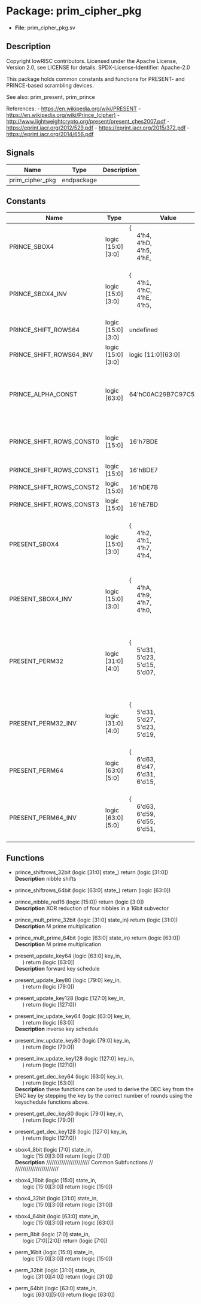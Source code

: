 # Package: prim_cipher_pkg

- **File**: prim_cipher_pkg.sv
## Description

 Copyright lowRISC contributors.
 Licensed under the Apache License, Version 2.0, see LICENSE for details.
 SPDX-License-Identifier: Apache-2.0

 This package holds common constants and functions for PRESENT- and
 PRINCE-based scrambling devices.

 See also: prim_present, prim_prince

 References: - https://en.wikipedia.org/wiki/PRESENT
             - https://en.wikipedia.org/wiki/Prince_(cipher)
             - http://www.lightweightcrypto.org/present/present_ches2007.pdf
             - https://eprint.iacr.org/2012/529.pdf
             - https://eprint.iacr.org/2015/372.pdf
             - https://eprint.iacr.org/2014/656.pdf


## Signals

| Name            | Type       | Description |
| --------------- | ---------- | ----------- |
| prim_cipher_pkg | endpackage |             |
## Constants

| Name                     | Type              | Value                                                                                                                                                                                                            | Description                                                                                                         |
| ------------------------ | ----------------- | ---------------------------------------------------------------------------------------------------------------------------------------------------------------------------------------------------------------- | ------------------------------------------------------------------------------------------------------------------- |
| PRINCE_SBOX4             | logic [15:0][3:0] | {<br><span style="padding-left:20px">4'h4,<br><span style="padding-left:20px"> 4'hD,<br><span style="padding-left:20px"> 4'h5,<br><span style="padding-left:20px"> 4'hE,<br><span style="padding-left:20px">     |                                                                                                                     |
| PRINCE_SBOX4_INV         | logic [15:0][3:0] | {<br><span style="padding-left:20px">4'h1,<br><span style="padding-left:20px"> 4'hC,<br><span style="padding-left:20px"> 4'hE,<br><span style="padding-left:20px"> 4'h5,<br><span style="padding-left:20px">     |                                                                                                                     |
| PRINCE_SHIFT_ROWS64      | logic [15:0][3:0] | undefined                                                                                                                                                                                                        |  nibble permutations                                                                                                |
| PRINCE_SHIFT_ROWS64_INV  | logic [15:0][3:0] | logic [11:0][63:0]                                                                                                                                                                                               |                                                                                                                     |
| PRINCE_ALPHA_CONST       | logic [63:0]      | 64'hC0AC29B7C97C50DD                                                                                                                                                                                             |  tweak constant for key modification between enc/dec modes                                                          |
| PRINCE_SHIFT_ROWS_CONST0 | logic [15:0]      | 16'h7BDE                                                                                                                                                                                                         |  masking constants for shift rows function below                                                                    |
| PRINCE_SHIFT_ROWS_CONST1 | logic [15:0]      | 16'hBDE7                                                                                                                                                                                                         |                                                                                                                     |
| PRINCE_SHIFT_ROWS_CONST2 | logic [15:0]      | 16'hDE7B                                                                                                                                                                                                         |                                                                                                                     |
| PRINCE_SHIFT_ROWS_CONST3 | logic [15:0]      | 16'hE7BD                                                                                                                                                                                                         |                                                                                                                     |
| PRESENT_SBOX4            | logic [15:0][3:0] | {<br><span style="padding-left:20px">4'h2,<br><span style="padding-left:20px"> 4'h1,<br><span style="padding-left:20px"> 4'h7,<br><span style="padding-left:20px"> 4'h4,<br><span style="padding-left:20px">     | //////////////////  PRESENT Cipher // //////////////////  this is the sbox from the present cipher                  |
| PRESENT_SBOX4_INV        | logic [15:0][3:0] | {<br><span style="padding-left:20px">4'hA,<br><span style="padding-left:20px"> 4'h9,<br><span style="padding-left:20px"> 4'h7,<br><span style="padding-left:20px"> 4'h0,<br><span style="padding-left:20px">     |                                                                                                                     |
| PRESENT_PERM32           | logic [31:0][4:0] | {<br><span style="padding-left:20px">5'd31,<br><span style="padding-left:20px"> 5'd23,<br><span style="padding-left:20px"> 5'd15,<br><span style="padding-left:20px"> 5'd07,<br><span style="padding-left:20px"> |  these are modified permutation indices for a 32bit version that  follow the same pattern as for the 64bit version  |
| PRESENT_PERM32_INV       | logic [31:0][4:0] | {<br><span style="padding-left:20px">5'd31,<br><span style="padding-left:20px"> 5'd27,<br><span style="padding-left:20px"> 5'd23,<br><span style="padding-left:20px"> 5'd19,<br><span style="padding-left:20px"> |                                                                                                                     |
| PRESENT_PERM64           | logic [63:0][5:0] | {<br><span style="padding-left:20px">6'd63,<br><span style="padding-left:20px"> 6'd47,<br><span style="padding-left:20px"> 6'd31,<br><span style="padding-left:20px"> 6'd15,<br><span style="padding-left:20px"> |  these are the permutation indices of the present cipher                                                            |
| PRESENT_PERM64_INV       | logic [63:0][5:0] | {<br><span style="padding-left:20px">6'd63,<br><span style="padding-left:20px"> 6'd59,<br><span style="padding-left:20px"> 6'd55,<br><span style="padding-left:20px"> 6'd51,<br><span style="padding-left:20px"> |                                                                                                                     |
## Functions
- prince_shiftrows_32bit <font id="function_arguments">(logic [31:0]      state_)</font> <font id="function_return">return (logic [31:0])</font>
</br>**Description**
 nibble shifts

- prince_shiftrows_64bit <font id="function_arguments">(logic [63:0]      state_)</font> <font id="function_return">return (logic [63:0])</font>
- prince_nibble_red16 <font id="function_arguments">(logic [15:0])</font> <font id="function_return">return (logic [3:0])</font>
</br>**Description**
 XOR reduction of four nibbles in a 16bit subvector

- prince_mult_prime_32bit <font id="function_arguments">(logic [31:0] state_in)</font> <font id="function_return">return (logic [31:0])</font>
</br>**Description**
 M prime multiplication

- prince_mult_prime_64bit <font id="function_arguments">(logic [63:0] state_in)</font> <font id="function_return">return (logic [63:0])</font>
</br>**Description**
 M prime multiplication

- present_update_key64 <font id="function_arguments">(logic [63:0] key_in,<br><span style="padding-left:20px">)</font> <font id="function_return">return (logic [63:0])</font>
</br>**Description**
 forward key schedule

- present_update_key80 <font id="function_arguments">(logic [79:0] key_in,<br><span style="padding-left:20px">)</font> <font id="function_return">return (logic [79:0])</font>
- present_update_key128 <font id="function_arguments">(logic [127:0] key_in,<br><span style="padding-left:20px">)</font> <font id="function_return">return (logic [127:0])</font>
- present_inv_update_key64 <font id="function_arguments">(logic [63:0] key_in,<br><span style="padding-left:20px">)</font> <font id="function_return">return (logic [63:0])</font>
</br>**Description**
 inverse key schedule

- present_inv_update_key80 <font id="function_arguments">(logic [79:0] key_in,<br><span style="padding-left:20px">)</font> <font id="function_return">return (logic [79:0])</font>
- present_inv_update_key128 <font id="function_arguments">(logic [127:0] key_in,<br><span style="padding-left:20px">)</font> <font id="function_return">return (logic [127:0])</font>
- present_get_dec_key64 <font id="function_arguments">(logic [63:0] key_in,<br><span style="padding-left:20px">)</font> <font id="function_return">return (logic [63:0])</font>
</br>**Description**
 these functions can be used to derive the DEC key from the ENC key by
 stepping the key by the correct number of rounds using the keyschedule functions above.

- present_get_dec_key80 <font id="function_arguments">(logic [79:0] key_in,<br><span style="padding-left:20px">)</font> <font id="function_return">return (logic [79:0])</font>
- present_get_dec_key128 <font id="function_arguments">(logic [127:0] key_in,<br><span style="padding-left:20px">)</font> <font id="function_return">return (logic [127:0])</font>
- sbox4_8bit <font id="function_arguments">(logic [7:0] state_in,<br><span style="padding-left:20px"> logic [15:0][3:0])</font> <font id="function_return">return (logic [7:0])</font>
</br>**Description**
///////////////////////
 Common Subfunctions //
///////////////////////

- sbox4_16bit <font id="function_arguments">(logic [15:0] state_in,<br><span style="padding-left:20px"> logic [15:0][3:0])</font> <font id="function_return">return (logic [15:0])</font>
- sbox4_32bit <font id="function_arguments">(logic [31:0] state_in,<br><span style="padding-left:20px"> logic [15:0][3:0])</font> <font id="function_return">return (logic [31:0])</font>
- sbox4_64bit <font id="function_arguments">(logic [63:0] state_in,<br><span style="padding-left:20px"> logic [15:0][3:0])</font> <font id="function_return">return (logic [63:0])</font>
- perm_8bit <font id="function_arguments">(logic [7:0] state_in,<br><span style="padding-left:20px"> logic [7:0][2:0])</font> <font id="function_return">return (logic [7:0])</font>
- perm_16bit <font id="function_arguments">(logic [15:0] state_in,<br><span style="padding-left:20px"> logic [15:0][3:0])</font> <font id="function_return">return (logic [15:0])</font>
- perm_32bit <font id="function_arguments">(logic [31:0] state_in,<br><span style="padding-left:20px"> logic [31:0][4:0])</font> <font id="function_return">return (logic [31:0])</font>
- perm_64bit <font id="function_arguments">(logic [63:0] state_in,<br><span style="padding-left:20px"> logic [63:0][5:0])</font> <font id="function_return">return (logic [63:0])</font>
